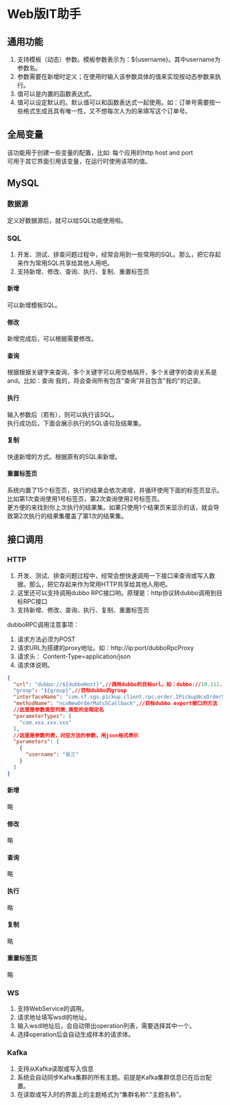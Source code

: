 # Web版IT助手

## 通用功能
1. 支持模板（动态）参数。模板参数表示为：${username}。其中username为参数名。
1. 参数需要在新增时定义；在使用时输入该参数具体的值来实现按动态参数来执行。
2. 值可以是内置的函数表达式。
1. 值可以设定默认的。默认值可以和函数表达式一起使用。如：订单号需要按一些格式生成且具有唯一性，又不想每次人为的来填写这个订单号。

## 全局变量
该功能用于创建一些变量的配置，比如: 每个应用的http host and port  
可用于其它界面引用该变量，在运行时使用该项的值。

## MySQL
### 数据源
定义好数据源后，就可以给SQL功能使用啦。

### SQL
1. 开发、测试、排查问题过程中，经常会用到一些常用的SQL。那么，把它存起来作为常用SQL共享给其他人用吧。  
1. 支持新增、修改、查询、执行、复制、重置标签页

#### 新增
可以新增模板SQL。

#### 修改
新增完成后，可以根据需要修改。

#### 查询
根据根据关键字来查询，多个关键字可以用空格隔开，多个关键字的查询关系是and。比如：查询 我的，将会查询所有包含"查询"并且包含"我的"的记录。

#### 执行
输入参数后（若有），则可以执行该SQL。  
执行成功后，下面会展示执行的SQL语句及结果集。

#### 复制
快速新增的方式。根据原有的SQL来新增。

#### 重置标签页
系统内置了15个标签页，执行的结果会依次递增，并循环使用下面的标签页显示。  
比如第1次查询使用1号标签页，第2次查询使用2号标签页。  
更方便的来找到你上次执行的结果集。如果只使用1个结果页来显示的话，就会导致第2次执行的结果集覆盖了第1次的结果集。

## 接口调用
### HTTP
1. 开发、测试、排查问题过程中，经常会想快速调用一下接口来查询或写入数据。那么，把它存起来作为常用HTTP共享给其他人用吧。  
1. 这里还可以支持调用dubbo RPC接口哟。原理是：http协议转dubbo调用到目标RPC接口
1. 支持新增、修改、查询、执行、复制、重置标签页

dubboRPC调用注意事项：
1. 请求方法必须为POST
2. 请求URL为搭建的proxy地址。如：http://ip:port/dubboRpcProxy
3. 请求头： Content-Type=application/json
4. 请求体说明。

```json
{
  "url": "dubbo://${dubboHost}",//调用dubbo的目标url。如：dubbo://10.112.1.1:20880  暂不支持注册中心的协议。
  "group": "${group}",//目标dubbo的group
  "interfaceName": "com.sf.sgs.pickup.client.rpc.order.IPickupNcxOrderService",//目标dubbo export的接口全限定名
  "methodName": "ncxNewOrderMatchCallback",//目标dubbo export接口的方法
  //这里是参数类型列表,类型的全限定名
  "parameterTypes": [
    "com.xxx.xxx.xxx"
  ],
  //这里是参数列表，对应方法的参数，用json格式表示
  "parameters": [
    {
      "username": "张三"
    }
  ]
}
```

#### 新增
略

#### 修改
略

#### 查询
略

#### 执行
略

#### 复制
略

#### 重置标签页
略

### WS
1. 支持WebService的调用。  
2. 请求地址填写wsdl的地址。
3. 输入wsdl地址后，会自动带出operation列表，需要选择其中一个。
4. 选择operation后会自动生成样本的请求体。

### Kafka
1. 支持从Kafka读取或写入信息
2. 系统会自动同步Kafka集群的所有主题。前提是Kafka集群信息已在后台配置。
3. 在读取或写入时的界面上的主题格式为"集群名称"."主题名称"。


